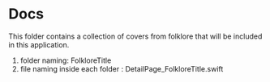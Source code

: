 #  Docs
This folder contains a collection of covers from folklore that will be included in this application.
1. folder naming: FolkloreTitle
2. file naming inside each folder : DetailPage_FolkloreTitle.swift
